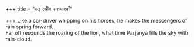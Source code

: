 +++
title = "०३ रथीव कशयाश्वाँ"

+++
Like a car-driver whipping on his horses, he makes the messengers of rain spring forward.  
     Far off resounds the roaring of the lion, what time Parjanya fills the sky with rain-cloud.